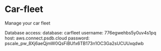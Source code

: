 # Car-fleet
Manage your car fleet


Database access:
database: carfleet
username: 776egwehbs5y0uv4s1pq
host: aws.connect.psdb.cloud
password: pscale_pw_8Xj6aeQjmW0QsFiBUfx6TB173n1OC3Ga2sUCUUxqdwb